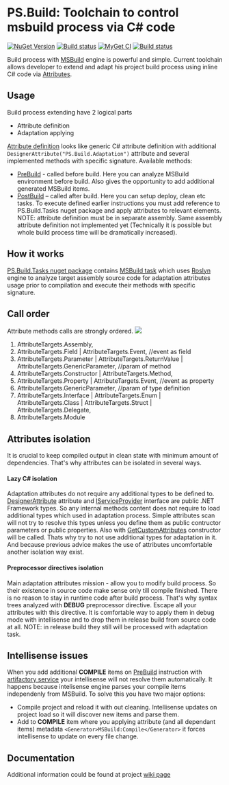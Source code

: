 # PS.Build: Toolchain to control msbuild process via C# code
[![NuGet Version](https://img.shields.io/nuget/v/PS.Build.svg?label=master+nuget)](https://www.nuget.org/packages?q=PS.Build)
[![Build status](https://ci.appveyor.com/api/projects/status/ki1xn6w347k0vord?svg=true)](https://ci.appveyor.com/project/BlackGad/ps-build)
[![MyGet CI](https://img.shields.io/myget/ps-projects/vpre/PS.Build.svg?label=CI+nuget)](https://www.myget.org/gallery/ps-projects)
[![Build status](https://ci.appveyor.com/api/projects/status/ixmnwi3hxi4jot9b?svg=true)](https://ci.appveyor.com/project/BlackGad/ps-build-xhs18)

Build process with [MSBuild](https://msdn.microsoft.com/en-us/library/0k6kkbsd.aspx) engine is powerful and simple. Current toolchain allows developer to extend and adapt his project build process using inline C# code via [Attributes](https://msdn.microsoft.com/en-us/library/aa288454(v=vs.71).aspx).

## Usage
Build process extending have 2 logical parts 
*	Attribute definition
*	Adaptation applying

[Attribute definition](https://github.com/BlackGad/PS.Build/wiki/Adaptation-attribute) looks like generic C# attribute definition with additional ```DesignerAttribute("PS.Build.Adaptation")``` attribute and several implemented methods with specific signature. Available methods:
* [PreBuild](https://github.com/BlackGad/PS.Build/wiki/PreBuild-method) - called before build. Here you can analyze MSBuild environment before build. Also gives the opportunity to add additional generated MSBuild items.
* [PostBuild](https://github.com/BlackGad/PS.Build/wiki/PostBuild-method) – called after build. Here you can setup deploy, clean etc tasks.
To execute defined earlier instructions you must add reference to PS.Build.Tasks nuget package and apply attributes to relevant elements. NOTE: attribute definition must be in separate assembly. Same assembly attribute definition not implemented yet (Technically it is possible but whole build process time will be dramatically increased). 

## How it works
[PS.Build.Tasks nuget package](https://www.nuget.org/packages/PS.Build.Tasks/) contains [MSBuild task](https://msdn.microsoft.com/en-us/library/t9883dzc.aspx) which uses [Roslyn](https://github.com/dotnet/roslyn) engine to analyze target assembly source code for adaptation attributes usage prior to compilation and execute their methods with specific signature.
## Call order
Attribute methods calls are strongly ordered.
<img src="https://cdn.rawgit.com/BlackGad/PS.Build/master/.Assets/ExecutionOrder.svg"/>

1. AttributeTargets.Assembly,
2. AttributeTargets.Field | AttributeTargets.Event, //event as field
3. AttributeTargets.Parameter | AttributeTargets.ReturnValue | AttributeTargets.GenericParameter, //param of method
4. AttributeTargets.Constructor | AttributeTargets.Method,
5. AttributeTargets.Property | AttributeTargets.Event, //event as property
6. AttributeTargets.GenericParameter, //param of type definition
7. AttributeTargets.Interface | AttributeTargets.Enum | AttributeTargets.Class | AttributeTargets.Struct | AttributeTargets.Delegate,
8. AttributeTargets.Module

## Attributes isolation
It is crucial to keep compiled output in clean state with minimum amount of dependencies. That's why attributes can be isolated in several ways.
#### Lazy C# isolation
Adaptation attributes do not require any additional types to be defined to. [DesignerAttribute](https://msdn.microsoft.com/en-us/library/system.componentmodel.designerattribute(v=vs.110).aspx) attribute and [IServiceProvider](https://msdn.microsoft.com/en-us/library/system.iserviceprovider(v=vs.110).aspx) interface are public .NET Framework types. So any internal methods content does not require to load additional types which used in adaptation process. Simple attributes scan will not try to resolve this types unless you define them as public contructor parameters or public properties. Also with [GetCustomAttributes](https://msdn.microsoft.com/en-us/library/system.type.getcustomattributes(v=vs.110).aspx) constructor will be called. Thats why try to not use additional types for adaptation in it. And because previous advice makes the use of attributes uncomfortable another isolation way exist.
#### Preprocessor directives isolation
Main adaptation attributes mission - allow you to modify build process. So their existence in source code make sense only till compile finished. There is no reason to stay in runtime code after build process. That's why syntax trees analyzed with **DEBUG** preprocessor directive. Escape all your attributes with this directive. It is comfortable way to apply them in debug mode with intellisense and to drop them in release build from source code at all. NOTE: in release build they still will be processed with adaptation task.

## Intellisense issues
When you add additional **COMPILE** items on [PreBuild](https://github.com/BlackGad/PS.Build/wiki/PreBuild-method) instruction with [artifactory service](https://github.com/BlackGad/PS.Build/wiki/Artifactory-service) your intellisense will not resolve them automatically. It happens because intelisense engine parses your compile items independenly from MSBuild. To solve this you have two major options:
* Compile project and reload it with out cleaning. Intellisense updates on project load so it will discover new items and parse them.
* Add to **COMPILE** item where you applying attribute (and all dependant items) metadata `<Generator>MSBuild:Compile</Generator>` it forces intellisense to update on every file change.

## Documentation
Additional information could be found at project [wiki page](https://github.com/BlackGad/PS.Build/wiki)

